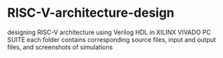 # RISC-V-architecture-design
designing RISC-V architecture using Verilog HDL in XILINX VIVADO PC SUITE
each folder contains corresponding source files, input and output files, and screenshots of simulations

